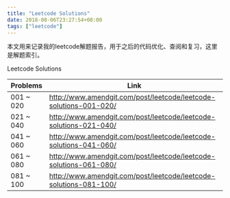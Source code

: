 ```yaml
---
title: "Leetcode Solutions"
date: 2018-08-06T23:27:54+08:00
tags: ["leetcode"]
---
```


本文用来记录我的leetcode解题报告，用于之后的代码优化、查阅和复习，这里是解题索引。

<!--more-->

Leetcode Solutions 

| Problems  | Link |
| --------- | ---- |
| 001 ~ 020 | http://www.amendgit.com/post/leetcode/leetcode-solutions-001-020/ |
| 021 ~ 040 | http://www.amendgit.com/post/leetcode/leetcode-solutions-021-040/ |
| 041 ~ 060 | http://www.amendgit.com/post/leetcode/leetcode-solutions-041-060/ |
| 061 ~ 080 | http://www.amendgit.com/post/leetcode/leetcode-solutions-061-080/ |
| 081 ~ 100 | http://www.amendgit.com/post/leetcode/leetcode-solutions-081-100/ |


